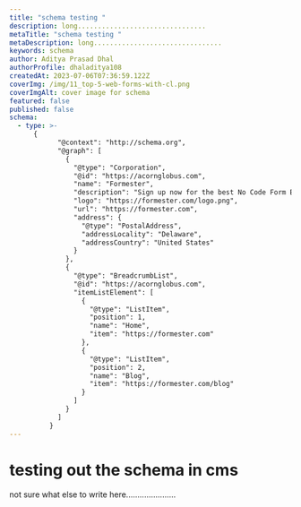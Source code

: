 ```yaml
---
title: "schema testing "
description: long................................
metaTitle: "schema testing "
metaDescription: long................................
keywords: schema
author: Aditya Prasad Dhal
authorProfile: dhaladitya108
createdAt: 2023-07-06T07:36:59.122Z
coverImg: /img/11_top-5-web-forms-with-cl.png
coverImgAlt: cover image for schema
featured: false
published: false
schema:
  - type: >-
      {
            "@context": "http://schema.org",
            "@graph": [
              {
                "@type": "Corporation",
                "@id": "https://acornglobus.com",
                "name": "Formester",
                "description": "Sign up now for the best No Code Form Builder! Create stunning HTML Forms with Formester's easy-to-use Online HTML Form Builder. Start building today!",
                "logo": "https://formester.com/logo.png",
                "url": "https://formester.com",
                "address": {
                  "@type": "PostalAddress",
                  "addressLocality": "Delaware",
                  "addressCountry": "United States"
                }
              },
              {
                "@type": "BreadcrumbList",
                "@id": "https://acornglobus.com",
                "itemListElement": [
                  {
                    "@type": "ListItem",
                    "position": 1,
                    "name": "Home",
                    "item": "https://formester.com"
                  },
                  {
                    "@type": "ListItem",
                    "position": 2,
                    "name": "Blog",
                    "item": "https://formester.com/blog"
                  }
                ]
              }
            ]
          }
---
```

# t﻿esting out the schema in cms

n﻿ot sure what else to write here......................